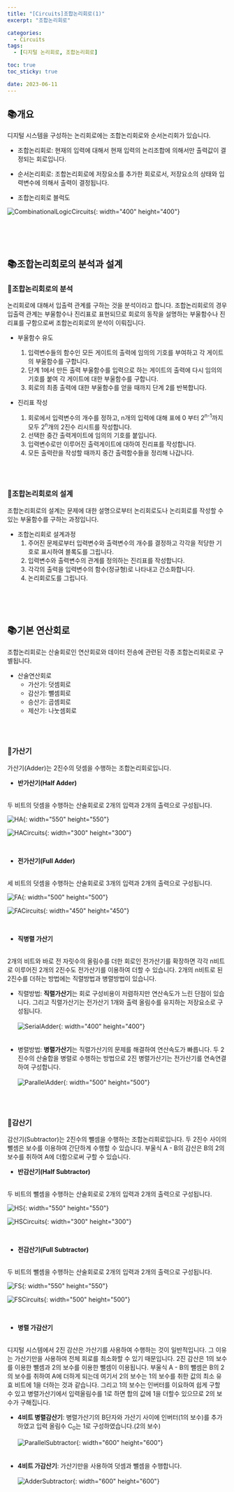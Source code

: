 ```yaml
---
title: "[Circuits]조합논리회로(1)"
excerpt: "조합논리회로"

categories:
  - Circuits
tags:
  - [디지털 논리회로, 조합논리회로]

toc: true
toc_sticky: true

date: 2023-06-11
---
```


## 📚개요
디지털 시스템을 구성하는 논리회로에는 조합논리회로와 순서논리회가 있습니다. 

* 조합논리회로: 현재의 입력에 대해서 현재 입력의 논리조합에 의해서만 출력값이 결정되는 회로입니다.

* 순서논리회로: 조합논리회로에 저장요소를 추가한 회로로서, 저장요소의 상태와 입력변수에 의해서 출력이 결정됩니다.

* 조합논리회로 블럭도

![CombinationalLogicCircuits](\assets\images\Circuits\CombinationalLogicCircuits.png){: width="400" height="400"}

<br><br><br>

## 📚조합논리회로의 분석과 설계
### 📄조합논리회로의 분석
논리회로에 대해서 입출력 관계를 구하는 것을 분석이라고 합니다. 조합논리회로의 경우 입출력 관계는 부울함수나 진리표로 표현되므로 회로의 동작을 설명하는 부울함수나 진리표를 구함으로써 조합논리회로의 분석이 이뤄집니다.

* 부울함수 유도
  1. 입력변수들의 함수인 모든 게이트의 출력에 임의의 기호를 부여하고 각 게이트의 부울함수를 구합니다.
  2. 단계 1에서 만든 출력 부울함수를 입력으로 하는 게이트의 출력에 다시 임의의 기호를 붙여 각 게이트에 대한 부울함수를 구합니다.
  3. 회로의 최종 출력에 대한 부울함수를 얻을 때까지 단계 2를 반복합니다.

* 진리표 작성
  1. 회로에서 입력변수의 개수를 정하고, n개의 입력에 대해 표에 0 부터 2<sup>n-1</sup>까지 모두 2<sup>n</sup>개의 2진수 리시트를 작성합니다.
  2. 선택한 중간 출력게이트에 임의의 기호를 붙입니다.
  3. 입력변수로만 이루어진 출력게이트에 대하여 진리표를 작성합니다.
  4. 모든 출력란을 작성할 때까지 중간 출력함수들을 정리해 나갑니다.

<br><br>

### 📄조합논리회로의 설계
조합논리회로의 설계는 문제에 대한 설명으로부터 논리회로도나 논리회로를 작성할 수 있는 부울함수를 구하는 과정입니다.

* 조합논리회로 설계과정
  1. 주어진 문제로부터 입력변수와 출력변수의 개수를 결정하고 각각을 적당한 기호로 표시하여 블록도를 그립니다.
  2. 입력변수와 출력변수의 관계를 정의하는 진리표를 작성합니다.
  3. 각각의 출력을 입력변수의 함수(정규형)로 나타내고 간소화합니다.
  4. 논리회로도를 그립니다.

<br><br><br>

## 📚기본 연산회로
조합논리회로는 산술회로인 연산회로와 데이터 전송에 관련된 각종 조합논리회로로 구별됩니다.

* 산술연산회로
  - 가산기: 덧셈회로
  - 감산기: 뺄셈회로
  - 승산기: 곱셈회로
  - 제산기: 나눗셈회로

<br><br>

### 📄가산기
가산기(Adder)는 2진수의 덧셈을 수행하는 조합논리회로입니다.

* **반가산기(Half Adder)**
<br>
두 비트의 덧셈을 수행하는 산술회로로 2개의 입력과 2개의 출력으로 구성됩니다. 

![HA](\assets\images\Circuits\HA.png){: width="550" height="550"}

![HACircuits](\assets\images\Circuits\HACircuits.png){: width="300" height="300"}

<br>

* **전가산기(Full Adder)**
<br>
세 비트의 덧셈을 수행하는 산술회로로 3개의 입력과 2개의 출력으로 구성됩니다.

![FA](\assets\images\Circuits\FA.png){: width="500" height="500"}

![FACircuits](\assets\images\Circuits\FACircuits.png){: width="450" height="450"}

<br>

* **직병렬 가산기**
<br>
2개의 비트와 바로 전 자릿수의 올림수를 더한 회로인 전가산기를 확장하면 각각 n비트로 이루어진 2개의 2진수도 전가산기를 이용하여 더할 수 있습니다. 2개의 n비트로 된 2진수를 더하는 방법에는 직렬방법과 병렬방법이 있습니다.

  - 직렬방법: **직렬가산기**는 회로 구성비용이 저렴하지만 연산속도가 느린 단점이 있습니다. 그리고 직렬가산기는 전가산기 1개와 출력 올림수를 유지하는 저장요소로 구성됩니다.
  <br><br>
  ![SerialAdder](\assets\images\Circuits\SerialAdder.png){: width="400" height="400"}
  <br><br><br>
  - 병렬방법: **병렬가산기**는 직렬가산기의 문제를 해결하여 연산속도가 빠릅니다. 두 2진수의 산술합을 병렬로 수행하는 방법으로 2진 병렬가산기는 전가산기를 연속연결하여 구성합니다.
  <br><br>
  ![ParallelAdder](\assets\images\Circuits\ParallelAdder.png){: width="500" height="500"}

<br><br>

### 📄감산기
감산기(Subtractor)는 2진수의 뺄셈을 수행하는 조합논리회로입니다. 두 2진수 사이의 뺄셈은 보수를 이용하여 간단하게 수행할 수 있습니다. 부울식 A - B의 감산은 B의 2의 보수를 취하여 A에 더함으로써 구할 수 있습니다.

* **반감산기(Half Subtractor)**
<br>
두 비트의 뺄셈을 수행하는 산술회로로 2개의 입력과 2개의 출력으로 구성됩니다. 

![HS](\assets\images\Circuits\HS.png){: width="550" height="550"}

![HSCircuits](\assets\images\Circuits\HSCircuits.png){: width="300" height="300"}

<br>

* **전감산기(Full Subtractor)**
<br>
두 비트의 뺄셈을 수행하는 산술회로로 2개의 입력과 2개의 출력으로 구성됩니다. 

![FS](\assets\images\Circuits\FS.png){: width="550" height="550"}

![FSCircuits](\assets\images\Circuits\FSCircuits.png){: width="500" height="500"}

<br>

* **병렬 가감산기**
<br>
디지털 시스템에서 2진 감산은 가산기를 사용하여 수행하는 것이 일반적입니다. 그 이유는 가산기만을 사용하여 전체 회로를 최소화할 수 있기 때문입니다. 2진 감산은 1의 보수를 이용한 뺄셈과 2의 보수를 이용한 뺄셈이 이용됩니다. 부울식 A - B의 뺄셈은 B의 2의 보수를 취하여 A에 더하게 되는데 여기서 2의 보수는 1의 보수를 취한 값의 최소 유효 비트에 1을 더하는 것과 같습니다. 그리고 1의 보수는 인버터를 이요하여 쉽게 구할 수 있고 병렬가산기에서 입력올림수를 1로 하면 합의 값에 1을 더할수 있으므로 2의 보수가 구해집니다.

  - **4비트 병렬감산기**: 병렬가산기의 B단자와 가산기 사이에 인버터(1의 보수)를 추가하였고 입력 올림수 C<sub>0</sub>는 1로 구성하였습니다.(2의 보수)
  <br><br>
  ![ParallelSubtractor](\assets\images\Circuits\ParallelSubtractor.png){: width="600" height="600"}
  <br><br><br>
  - **4비트 가감산기**: 가산기만을 사용하여 덧셈과 뺄셈을 수행합니다.
  <br><br>
  ![AdderSubtractor](\assets\images\Circuits\AdderSubtractor.png){: width="600" height="600"}

<br><br>